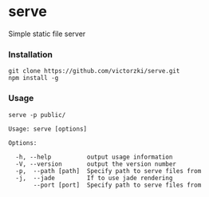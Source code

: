 # serve

Simple static file server

### Installation
```
git clone https://github.com/victorzki/serve.git
npm install -g
```

### Usage

```
serve -p public/
```

```
Usage: serve [options]

Options:

  -h, --help          output usage information
  -V, --version       output the version number
  -p,  --path [path]  Specify path to serve files from
  -j,  --jade         If to use jade rendering
       --port [port]  Specify path to serve files from
```

